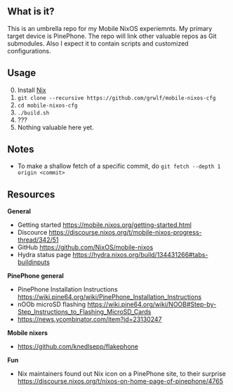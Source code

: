 What is it?
-----------

This is an umbrella repo for my Mobile NixOS experiemnts. My primary target
device is PinePhone. The repo will link other valuable repos as Git submodules.
Also I expect it to contain scripts and customized configurations.

Usage
-----

0. Install [Nix](https://nixos.org/nix)
1. `git clone --recursive https://github.com/grwlf/mobile-nixos-cfg`
2. `cd mobile-nixos-cfg`
3. `./build.sh`
4. ???
5. Nothing valuable here yet.

Notes
-----

* To make a shallow fetch of a specific commit, do
  `git fetch --depth 1 origin <commit>`

Resources
---------

**General**

* Getting started https://mobile.nixos.org/getting-started.html
* Discource https://discourse.nixos.org/t/mobile-nixos-progress-thread/342/51
* GitHub https://github.com/NixOS/mobile-nixos
* Hydra status page https://hydra.nixos.org/build/134431266#tabs-buildinputs

**PinePhone general**

* PinePhone Installation Instructions https://wiki.pine64.org/wiki/PinePhone_Installation_Instructions
* nOOb microSD flashing https://wiki.pine64.org/wiki/NOOB#Step-by-Step_Instructions_to_Flashing_MicroSD_Cards
* https://news.ycombinator.com/item?id=23130247

**Mobile nixers**

* https://github.com/knedlsepp/flakephone

**Fun**

* Nix maintainers found out Nix icon on a PinePhone site, to their surprise https://discourse.nixos.org/t/nixos-on-home-page-of-pinephone/4765

